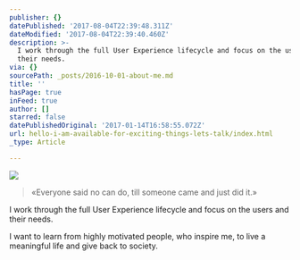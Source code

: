 ```yaml
---
publisher: {}
datePublished: '2017-08-04T22:39:48.311Z'
dateModified: '2017-08-04T22:39:40.460Z'
description: >-
  I work through the full User Experience lifecycle and focus on the users and
  their needs.
via: {}
sourcePath: _posts/2016-10-01-about-me.md
title: ''
hasPage: true
inFeed: true
author: []
starred: false
datePublishedOriginal: '2017-01-14T16:58:55.072Z'
url: hello-i-am-available-for-exciting-things-lets-talk/index.html
_type: Article

---
```

![](https://the-grid-user-content.s3-us-west-2.amazonaws.com/7f1b5246-0d44-4d45-8048-0d6f0833fa5d.gif)

> «Everyone said no can do, till someone came and just did it.»

I work through the full User Experience lifecycle and focus on the users and their needs.

I want to learn from highly motivated people, who inspire me, to live a meaningful life and give back to society.